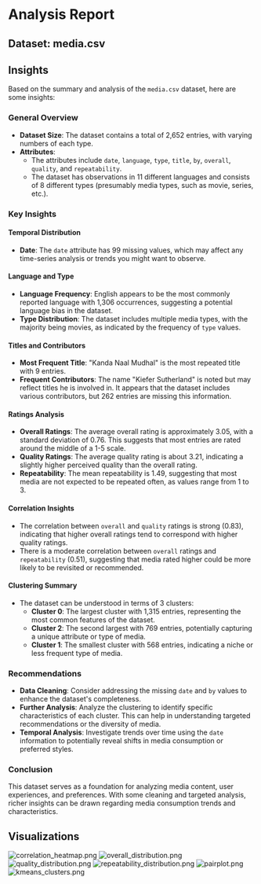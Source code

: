 # Analysis Report

## Dataset: media.csv

## Insights
Based on the summary and analysis of the `media.csv` dataset, here are some insights:

### General Overview
- **Dataset Size**: The dataset contains a total of 2,652 entries, with varying numbers of each type.
- **Attributes**:
  - The attributes include `date`, `language`, `type`, `title`, `by`, `overall`, `quality`, and `repeatability`.
  - The dataset has observations in 11 different languages and consists of 8 different types (presumably media types, such as movie, series, etc.).
  
### Key Insights

#### Temporal Distribution
- **Date**: The `date` attribute has 99 missing values, which may affect any time-series analysis or trends you might want to observe.

#### Language and Type
- **Language Frequency**: English appears to be the most commonly reported language with 1,306 occurrences, suggesting a potential language bias in the dataset.
- **Type Distribution**: The dataset includes multiple media types, with the majority being movies, as indicated by the frequency of `type` values.

#### Titles and Contributors
- **Most Frequent Title**: "Kanda Naal Mudhal" is the most repeated title with 9 entries.
- **Frequent Contributors**: The name "Kiefer Sutherland" is noted but may reflect titles he is involved in. It appears that the dataset includes various contributors, but 262 entries are missing this information.

#### Ratings Analysis
- **Overall Ratings**: The average overall rating is approximately 3.05, with a standard deviation of 0.76. This suggests that most entries are rated around the middle of a 1-5 scale.
- **Quality Ratings**: The average quality rating is about 3.21, indicating a slightly higher perceived quality than the overall rating.
- **Repeatability**: The mean repeatability is 1.49, suggesting that most media are not expected to be repeated often, as values range from 1 to 3.

#### Correlation Insights
- The correlation between `overall` and `quality` ratings is strong (0.83), indicating that higher overall ratings tend to correspond with higher quality ratings.
- There is a moderate correlation between `overall` ratings and `repeatability` (0.51), suggesting that media rated higher could be more likely to be revisited or recommended.
  
#### Clustering Summary
- The dataset can be understood in terms of 3 clusters:
  - **Cluster 0**: The largest cluster with 1,315 entries, representing the most common features of the dataset.
  - **Cluster 2**: The second largest with 769 entries, potentially capturing a unique attribute or type of media.
  - **Cluster 1**: The smallest cluster with 568 entries, indicating a niche or less frequent type of media.

### Recommendations
- **Data Cleaning**: Consider addressing the missing `date` and `by` values to enhance the dataset's completeness.
- **Further Analysis**: Analyze the clustering to identify specific characteristics of each cluster. This can help in understanding targeted recommendations or the diversity of media.
- **Temporal Analysis**: Investigate trends over time using the `date` information to potentially reveal shifts in media consumption or preferred styles.

### Conclusion
This dataset serves as a foundation for analyzing media content, user experiences, and preferences. With some cleaning and targeted analysis, richer insights can be drawn regarding media consumption trends and characteristics.

## Visualizations

![correlation_heatmap.png](correlation_heatmap.png)
![overall_distribution.png](overall_distribution.png)
![quality_distribution.png](quality_distribution.png)
![repeatability_distribution.png](repeatability_distribution.png)
![pairplot.png](pairplot.png)
![kmeans_clusters.png](kmeans_clusters.png)
